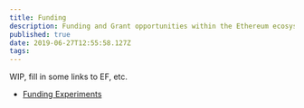 ```yaml
---
title: Funding
description: Funding and Grant opportunities within the Ethereum ecosystem
published: true
date: 2019-06-27T12:55:58.127Z
tags: 
---
```


WIP, fill in some links to EF, etc.

* [Funding Experiments](/funding/experiments)
